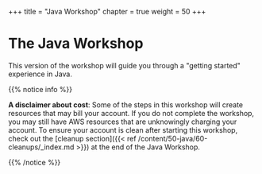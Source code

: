 +++
title = "Java Workshop"
chapter = true
weight = 50
+++

# The Java Workshop

This version of the workshop will guide you through a "getting started" experience in Java.

{{% notice info %}}

**A disclaimer about cost**: Some of the steps in this workshop will create resources that
may bill your account. If you do not complete the workshop, you may still have AWS resources 
that are unknowingly charging your account. To ensure your account is clean after starting
this workshop, check out the [cleanup section]({{< ref /content/50-java/60-cleanups/_index.md >}}) at the end of the Java Workshop.

{{% /notice %}}
